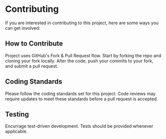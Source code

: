 # Contributing

If you are interested in contributing to this project, here are some ways you can get involved:

## How to Contribute
Project uses GitHub's Fork & Pull Request flow. Start by forking the repo and cloning your fork locally. Alter the code, push your commits to your fork, and submit a pull request.

## Coding Standards
Please follow the coding standards set for this project. Code reviews may require updates to meet these standards before a pull request is accepted.

## Testing
Encurrage test-driven development. Tests should be provided whenever applicable.